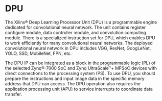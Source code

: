 # DPU
The Xilinx® Deep Learning Processor Unit (DPU) is a programmable engine dedicated for convolutional neural network. The unit contains register configure module, data controller module, and convolution computing module. There is a specialized instruction set for DPU, which enables DPU to work efficiently for many convolutional neural networks. The deployed convolutional neural network in DPU includes VGG, ResNet, GoogLeNet, YOLO, SSD, MobileNet, FPN, etc.

The DPU IP can be integrated as a block in the programmable logic (PL) of the selected Zynq®-7000 SoC and Zynq UltraScale™+ MPSoC devices with direct connections to the processing system (PS). To use DPU, you should prepare the instructions and input image data in the specific memory address that DPU can access. The DPU operation also requires the application processing unit (APU) to service interrupts to coordinate data transfer.
